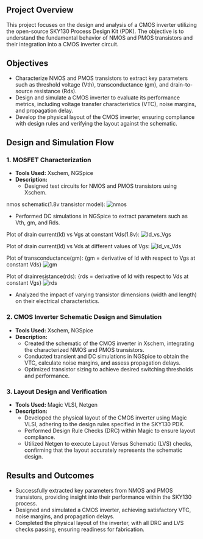 ## **Project Overview**
This project focuses on the design and analysis of a CMOS inverter utilizing the open-source SKY130 Process Design Kit (PDK). The objective is to understand the fundamental behavior of NMOS and PMOS transistors and their integration into a CMOS inverter circuit.

## **Objectives**
- Characterize NMOS and PMOS transistors to extract key parameters such as threshold voltage (Vth), transconductance (gm), and drain-to-source resistance (Rds).
- Design and simulate a CMOS inverter to evaluate its performance metrics, including voltage transfer characteristics (VTC), noise margins, and propagation delay.
- Develop the physical layout of the CMOS inverter, ensuring compliance with design rules and verifying the layout against the schematic.

## **Design and Simulation Flow**

### **1. MOSFET Characterization**
- **Tools Used:** Xschem, NGSpice
- **Description:**
  - Designed test circuits for NMOS and PMOS transistors using Xschem.

nmos schematic(1.8v transistor model):
![nmos](https://github.com/user-attachments/assets/9d480514-c689-4462-950c-b2d4755d6ae5)


  - Performed DC simulations in NGSpice to extract parameters such as Vth, gm, and Rds.

Plot of drain current(Id) vs Vgs at constant Vds(1.8v):
![Id_vs_Vgs](https://github.com/user-attachments/assets/60c330c9-dae1-4f22-aef2-00e4cda62eaf)

Plot of drain current(Id) vs Vds at different values of Vgs:
![Id_vs_Vds](https://github.com/user-attachments/assets/7bf9ccd8-26db-4638-8d82-b17848e9be5d)

Plot of transconductance(gm):
{gm = derivative of Id with respect to Vgs at constant Vds}
![gm](https://github.com/user-attachments/assets/07cf63ea-f41d-45eb-8347-688351cc95b5)

Plot of drainresistance(rds):
{rds = derivative of Id with respect to Vds at constant Vgs}
![rds](https://github.com/user-attachments/assets/2104603a-2d9d-4ba4-812c-d66a8ce8f195)


  - Analyzed the impact of varying transistor dimensions (width and length) on their electrical characteristics.

### **2. CMOS Inverter Schematic Design and Simulation**
- **Tools Used:** Xschem, NGSpice
- **Description:**
  - Created the schematic of the CMOS inverter in Xschem, integrating the characterized NMOS and PMOS transistors.
  - Conducted transient and DC simulations in NGSpice to obtain the VTC, calculate noise margins, and assess propagation delays.
  - Optimized transistor sizing to achieve desired switching thresholds and performance.

### **3. Layout Design and Verification**
- **Tools Used:** Magic VLSI, Netgen
- **Description:**
  - Developed the physical layout of the CMOS inverter using Magic VLSI, adhering to the design rules specified in the SKY130 PDK.
  - Performed Design Rule Checks (DRC) within Magic to ensure layout compliance.
  - Utilized Netgen to execute Layout Versus Schematic (LVS) checks, confirming that the layout accurately represents the schematic design.


## **Results and Outcomes**
- Successfully extracted key parameters from NMOS and PMOS transistors, providing insight into their performance within the SKY130 process.
- Designed and simulated a CMOS inverter, achieving satisfactory VTC, noise margins, and propagation delays.
- Completed the physical layout of the inverter, with all DRC and LVS checks passing, ensuring readiness for fabrication.
